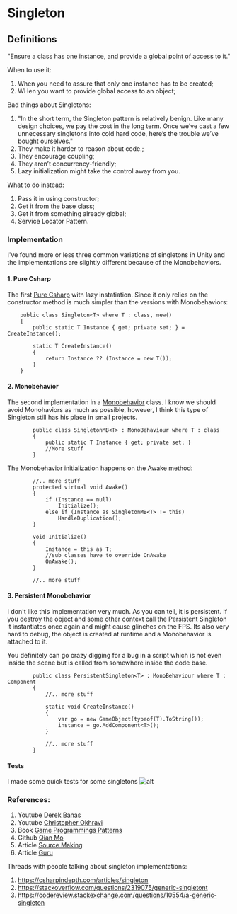 
# Singleton

## Definitions

"Ensure a class has one instance, and provide a global point of access to it."

When to use it: 
1. When you need to assure that only one instance has to be created;
2. WHen you want to provide global access to an object;

Bad things about Singletons: 
1. "In the short term, the Singleton pattern is relatively benign. Like many design choices, we pay the cost in the long term. Once we’ve cast a few unnecessary singletons into cold hard code, here’s the trouble we’ve bought ourselves."
2. They make it harder to reason about code.;
3. They encourage coupling;
4. They aren’t concurrency-friendly;
5. Lazy initialization might take the control away from you.

What to do instead:
1. Pass it in using constructor;
2. Get it from the base class;
3. Get it from something already global;
4. Service Locator Pattern.

### Implementation 

I've found more or less three common variations of singletons in Unity and the implementations are slightly different because of the Monobehaviors.

#### 1. Pure Csharp
The first [Pure Csharp](https://github.com/ycarowr/DesignPatterns/blob/master/Assets/Creational/Singleton/PureCSharp/Singleton.cs) with lazy instatiation. Since it only relies on the constructor method is much simpler than the versions with Monobehaviors:

```
    public class Singleton<T> where T : class, new()
    {
        public static T Instance { get; private set; } = CreateInstance();
        
        static T CreateInstance()
        {
            return Instance ?? (Instance = new T()); 
        }
    }
```

#### 2. Monobehavior
The second implementation in a [Monobehavior](https://github.com/ycarowr/DesignPatterns/blob/master/Assets/Creational/Singleton/Monobehavior/SingletonMB.cs) class. I know we should avoid Monohaviors as much as possible, however, I think this type of Singleton still has his place in small projects. 


```
        public class SingletonMB<T> : MonoBehaviour where T : class
        {
            public static T Instance { get; private set; }
            //More stuff
        }
```

The Monobehavior initialization happens on the Awake method:
```
        //.. more stuff
        protected virtual void Awake()
        {
            if (Instance == null)
                Initialize();
            else if (Instance as SingletonMB<T> != this) 
                HandleDuplication();
        }
        
        void Initialize()
        {
            Instance = this as T;
            //sub classes have to override OnAwake
            OnAwake();
        }
        
        //.. more stuff
```

#### 3. Persistent Monobehavior

I don't like this implementation very much. As you can tell, it is persistent. If you destroy the object
and some other context call the Persistent Singleton it instantiates once again and might cause glinches on the FPS. Its also very hard to debug, the object is created at runtime and a Monobehavior is attached to it. 

You definitely can go crazy digging for a bug in a script which is not even inside the scene but is called from somewhere inside the code base.

```
        public class PersistentSingleton<T> : MonoBehaviour where T : Component
        {
            //.. more stuff
        
            static void CreateInstance()
            {
                var go = new GameObject(typeof(T).ToString());
                instance = go.AddComponent<T>();
            }
        
            //.. more stuff
        }
```


#### Tests

I made some quick tests for some singletons
![alt](https://github.com/ycarowr/DesignPatterns/blob/master/Assets/Creational/Singleton/Tests/Images/singleton%20test.GIF)

### References:
1. Youtube [Derek Banas](https://www.youtube.com/watch?v=NZaXM67fxbs&list=PLF206E906175C7E07&index=7)
2. Youtube [Christopher Okhravi](https://www.youtube.com/watch?v=hUE_j6q0LTQ&list=PLrhzvIcii6GNjpARdnO4ueTUAVR9eMBpc&index=6)
3. Book [Game Programmings Patterns](https://gameprogrammingpatterns.com/singleton.html)
4. Github [Qian Mo](https://github.com/QianMo/Unity-Design-Pattern/tree/master/Assets/Creational%20Patterns/Singleton%20Pattern)
5. Article [Source Making](https://sourcemaking.com/design_patterns/singleton)
6. Article [Guru](https://refactoring.guru/design-patterns/singleton)

Threads with people talking about singleton implementations:
1. https://csharpindepth.com/articles/singleton
2. https://stackoverflow.com/questions/2319075/generic-singletont
3. https://codereview.stackexchange.com/questions/10554/a-generic-singleton
